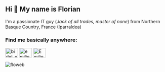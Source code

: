 ## Hi 👋 My name is Florian

I'm a passionate IT guy (<em>Jack of all trades, master of none</em>) from Northern Basque Country, France (Iparraldea)

<h3 align="left">Find me basically anywhere:</h3>
<p align="left">
<a href="https://twitter.com/floweb" target="blank"><img align="center" src="https://raw.githubusercontent.com/rahuldkjain/github-profile-readme-generator/master/src/images/icons/Social/twitter.svg" alt="bidet_emilien" height="30" width="40" /></a>
<a href="https://linkedin.com/in/floweb" target="blank"><img align="center" src="https://raw.githubusercontent.com/rahuldkjain/github-profile-readme-generator/master/src/images/icons/Social/linked-in-alt.svg" alt="emilienbidet" height="30" width="40" /></a>
<a href="https://discord.gg/floweb#6900" target="blank"><img align="center" src="https://raw.githubusercontent.com/rahuldkjain/github-profile-readme-generator/master/src/images/icons/Social/discord.svg" alt="Emilien#7657" height="30" width="40" /></a>
</p>


<p><img align="left" src="https://github-readme-stats.vercel.app/api/top-langs?username=floweb&show_icons=true&locale=en&layout=compact" alt="floweb" /></p>

